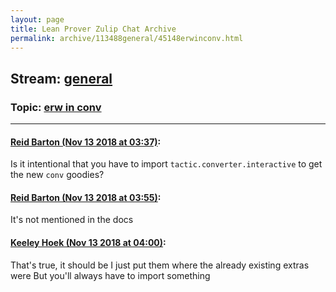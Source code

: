 ```yaml
---
layout: page
title: Lean Prover Zulip Chat Archive 
permalink: archive/113488general/45148erwinconv.html
---
```


## Stream: [general](index.html)
### Topic: [erw in conv](45148erwinconv.html)

---

#### [Reid Barton (Nov 13 2018 at 03:37)](https://leanprover.zulipchat.com/#narrow/stream/113488-general/topic/erw%20in%20conv/near/147565415):
Is it intentional that you have to import `tactic.converter.interactive` to get the new `conv` goodies?

#### [Reid Barton (Nov 13 2018 at 03:55)](https://leanprover.zulipchat.com/#narrow/stream/113488-general/topic/erw%20in%20conv/near/147565958):
It's not mentioned in the docs

#### [Keeley Hoek (Nov 13 2018 at 04:00)](https://leanprover.zulipchat.com/#narrow/stream/113488-general/topic/erw%20in%20conv/near/147566154):
That's true, it should be
I just put them where the already existing extras were
But you'll always have to import something

